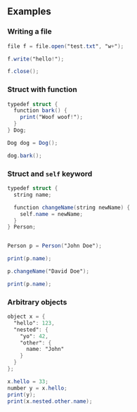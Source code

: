 ## Examples

### Writing a file
```glsl
file f = file.open("test.txt", "w+");

f.write("hello!");

f.close();
```

### Struct with function
```glsl
typedef struct {
  function bark() {
    print("Woof woof!");
  }
} Dog;

Dog dog = Dog();

dog.bark();
```

### Struct and `self` keyword
```glsl
typedef struct {
  string name;

  function changeName(string newName) {
    self.name = newName;
  }
} Person;


Person p = Person("John Doe");

print(p.name);

p.changeName("David Doe");

print(p.name);
```

### Arbitrary objects
```glsl
object x = {
  "hello": 123,
  "nested": {
    "yo": 42,
    "other": {
      name: "John"
    }
  }
};

x.hello = 33;
number y = x.hello;
print(y);
print(x.nested.other.name);
```
